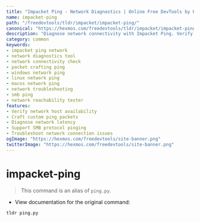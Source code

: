 ```yaml
---
title: "Impacket Ping - Network Diagnostics | Online Free DevTools by Hexmos"
name: impacket-ping
path: "/freedevtools/tldr/impacket/impacket-ping/"
canonical: "https://hexmos.com/freedevtools/tldr/impacket/impacket-ping/"
description: "Diagnose network connectivity with Impacket Ping. Verify network reachability and troubleshoot issues using advanced packet crafting. Free online tool, no registration required."
category: common
keywords:
- impacket ping network
- network diagnostics tool
- network connectivity check
- packet crafting ping
- windows network ping
- linux network ping
- macos network ping
- network troubleshooting
- smb ping
- network reachability tester
features:
- Verify network host availability
- Craft custom ping packets
- Diagnose network latency
- Support SMB protocol pinging
- Troubleshoot network connection issues
ogImage: "https://hexmos.com/freedevtools/site-banner.png"
twitterImage: "https://hexmos.com/freedevtools/site-banner.png"
---
```


# impacket-ping

> This command is an alias of `ping.py`.

- View documentation for the original command:

`tldr ping.py`

